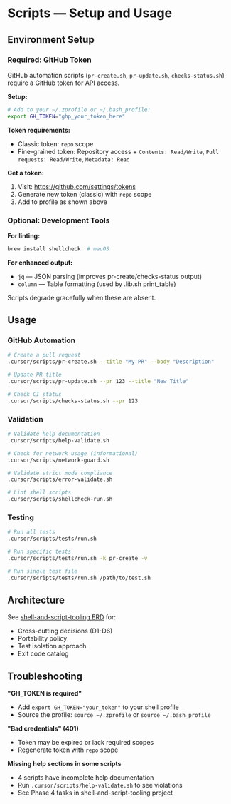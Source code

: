 # Scripts — Setup and Usage

## Environment Setup

### Required: GitHub Token

GitHub automation scripts (`pr-create.sh`, `pr-update.sh`, `checks-status.sh`) require a GitHub token for API access.

**Setup:**

```bash
# Add to your ~/.zprofile or ~/.bash_profile:
export GH_TOKEN="ghp_your_token_here"
```

**Token requirements:**

- Classic token: `repo` scope
- Fine-grained token: Repository access + `Contents: Read/Write`, `Pull requests: Read/Write`, `Metadata: Read`

**Get a token:**

1. Visit: https://github.com/settings/tokens
2. Generate new token (classic) with `repo` scope
3. Add to profile as shown above

### Optional: Development Tools

**For linting:**

```bash
brew install shellcheck  # macOS
```

**For enhanced output:**

- `jq` — JSON parsing (improves pr-create/checks-status output)
- `column` — Table formatting (used by .lib.sh print_table)

Scripts degrade gracefully when these are absent.

## Usage

### GitHub Automation

```bash
# Create a pull request
.cursor/scripts/pr-create.sh --title "My PR" --body "Description"

# Update PR title
.cursor/scripts/pr-update.sh --pr 123 --title "New Title"

# Check CI status
.cursor/scripts/checks-status.sh --pr 123
```

### Validation

```bash
# Validate help documentation
.cursor/scripts/help-validate.sh

# Check for network usage (informational)
.cursor/scripts/network-guard.sh

# Validate strict mode compliance
.cursor/scripts/error-validate.sh

# Lint shell scripts
.cursor/scripts/shellcheck-run.sh
```

### Testing

```bash
# Run all tests
.cursor/scripts/tests/run.sh

# Run specific tests
.cursor/scripts/tests/run.sh -k pr-create -v

# Run single test file
.cursor/scripts/tests/run.sh /path/to/test.sh
```

## Architecture

See [shell-and-script-tooling ERD](../../docs/projects/_archived/2025/shell-and-script-tooling/erd.md) for:

- Cross-cutting decisions (D1-D6)
- Portability policy
- Test isolation approach
- Exit code catalog

## Troubleshooting

**"GH_TOKEN is required"**

- Add `export GH_TOKEN="your_token"` to your shell profile
- Source the profile: `source ~/.zprofile` or `source ~/.bash_profile`

**"Bad credentials" (401)**

- Token may be expired or lack required scopes
- Regenerate token with `repo` scope

**Missing help sections in some scripts**

- 4 scripts have incomplete help documentation
- Run `.cursor/scripts/help-validate.sh` to see violations
- See Phase 4 tasks in shell-and-script-tooling project
